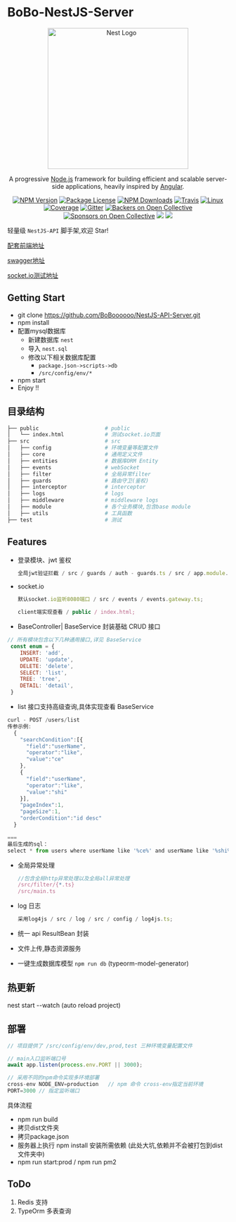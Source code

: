 # BoBo-NestJS-Server

<p align="center">
  <a href="http://nestjs.com/" target="blank"><img src="https://nestjs.com/img/logo_text.svg" width="320" alt="Nest Logo" /></a>
</p>

[travis-image]: https://api.travis-ci.org/nestjs/nest.svg?branch=master
[travis-url]: https://travis-ci.org/nestjs/nest
[linux-image]: https://img.shields.io/travis/nestjs/nest/master.svg?label=linux
[linux-url]: https://travis-ci.org/nestjs/nest

<p align="center">A progressive <a href="http://nodejs.org" target="blank">Node.js</a> framework for building efficient and scalable server-side applications, heavily inspired by <a href="https://angular.io" target="blank">Angular</a>.</p>
<p align="center">
<a href="https://www.npmjs.com/~nestjscore"><img src="https://img.shields.io/npm/v/@nestjs/core.svg" alt="NPM Version" /></a>
<a href="https://www.npmjs.com/~nestjscore"><img src="https://img.shields.io/npm/l/@nestjs/core.svg" alt="Package License" /></a>
<a href="https://www.npmjs.com/~nestjscore"><img src="https://img.shields.io/npm/dm/@nestjs/core.svg" alt="NPM Downloads" /></a>
<a href="https://travis-ci.org/nestjs/nest"><img src="https://api.travis-ci.org/nestjs/nest.svg?branch=master" alt="Travis" /></a>
<a href="https://travis-ci.org/nestjs/nest"><img src="https://img.shields.io/travis/nestjs/nest/master.svg?label=linux" alt="Linux" /></a>
<a href="https://coveralls.io/github/nestjs/nest?branch=master"><img src="https://coveralls.io/repos/github/nestjs/nest/badge.svg?branch=master#5" alt="Coverage" /></a>
<a href="https://gitter.im/nestjs/nestjs?utm_source=badge&utm_medium=badge&utm_campaign=pr-badge&utm_content=body_badge"><img src="https://badges.gitter.im/nestjs/nestjs.svg" alt="Gitter" /></a>
<a href="https://opencollective.com/nest#backer"><img src="https://opencollective.com/nest/backers/badge.svg" alt="Backers on Open Collective" /></a>
<a href="https://opencollective.com/nest#sponsor"><img src="https://opencollective.com/nest/sponsors/badge.svg" alt="Sponsors on Open Collective" /></a>
<a href="https://paypal.me/kamilmysliwiec"><img src="https://img.shields.io/badge/Donate-PayPal-dc3d53.svg"/></a>
<a href="https://twitter.com/nestframework"><img src="https://img.shields.io/twitter/follow/nestframework.svg?style=social&label=Follow"></a>
</p>
  <!--[![Backers on Open Collective](https://opencollective.com/nest/backers/badge.svg)](https://opencollective.com/nest#backer)
  [![Sponsors on Open Collective](https://opencollective.com/nest/sponsors/badge.svg)](https://opencollective.com/nest#sponsor)-->


轻量级 `NestJS-API` 脚手架,欢迎 Star!

[配套前端地址](https://github.com/BoBoooooo/Anshare_Vue_Admin.git)

[swagger地址](http://server.boboooooo.top:7788/api/)

[socket.io测试地址](http://server.boboooooo.top:7788)

## Getting Start

* git clone https://github.com/BoBoooooo/NestJS-API-Server.git
* npm install
* 配置mysql数据库
  * 新建数据库 `nest`
  * 导入 `nest.sql`
  * 修改以下相关数据库配置
    * `package.json->scripts->db`
    * `/src/config/env/*`
* npm start
* Enjoy !!

## 目录结构

```bash
├── public                     # public
│   └── index.html             # 测试socket.io页面
├── src                        # src
│   ├── config                 # 环境变量等配置文件
│   ├── core                   # 通用定义文件
│   ├── entities               # 数据库ORM Entity
│   ├── events                 # webSocket
│   ├── filter                 # 全局异常filter
│   ├── guards                 # 路由守卫(鉴权)
│   ├── interceptor            # interceptor
│   ├── logs                   # logs
│   ├── middleware             # middleware logs
│   ├── module                 # 各个业务模块,包含base module
│   ├── utils                  # 工具函数
├── test                       # 测试
````

## Features

- 登录模块、jwt 鉴权

  ```javascript
  全局jwt验证拦截 / src / guards / auth - guards.ts / src / app.module.ts;
  ```

- socket.io

  ```javascript
  默认socket.io监听8080端口 / src / events / events.gateway.ts;

  client端实现查看 / public / index.html;
  ```

- BaseController| BaseService 封装基础 CRUD 接口

``` javascript
// 所有模块包含以下几种通用接口,详见 BaseService
 const enum = {
    INSERT: 'add',  
    UPDATE: 'update',
    DELETE: 'delete',
    SELECT: 'list',
    TREE: 'tree',
    DETAIL: 'detail',
 } 
```

- list 接口支持高级查询,具体实现查看 BaseService

```javascript
curl - POST /users/list
传参示例:
  {
    "searchCondition":[{
      "field":"userName",
      "operator":"like",
      "value":"ce"
    },
    {
      "field":"userName",
      "operator":"like",
      "value":"shi"
    }],
    "pageIndex":1,
    "pageSize":1,
    "orderCondition":"id desc"
  }

===
最后生成的sql：
select * from users where userName like '%ce%' and userName like '%shi%' order by id desc limit 1,1

```

- 全局异常处理
  ```javascript
  //包含全局http异常处理以及全局all异常处理
  /src/filter/{*.ts}
  /src/main.ts
  ```
- log 日志
  ```javascript
  采用log4js / src / log / src / config / log4js.ts;
  ```
- 统一 api ResultBean 封装

- 文件上传,静态资源服务

- 一键生成数据库模型 `npm run db`  (typeorm-model-generator)

## 热更新

nest start --watch (auto reload project)

## 部署

``` javascript
// 项目提供了 /src/config/env/dev,prod,test 三种环境变量配置文件

// main入口监听端口号
await app.listen(process.env.PORT || 3000);

// 采用不同的npm命令实现多环境部署
cross-env NODE_ENV=production   // npm 命令 cross-env指定当前环境
PORT=3000 // 指定监听端口
```

具体流程
* npm run build
* 拷贝dist文件夹
* 拷贝package.json
* 服务器上执行 npm install 安装所需依赖 (此处大坑,依赖并不会被打包到dist文件夹中)
* npm run start:prod  /  npm run pm2

## ToDo

1. Redis 支持
2. TypeOrm 多表查询
